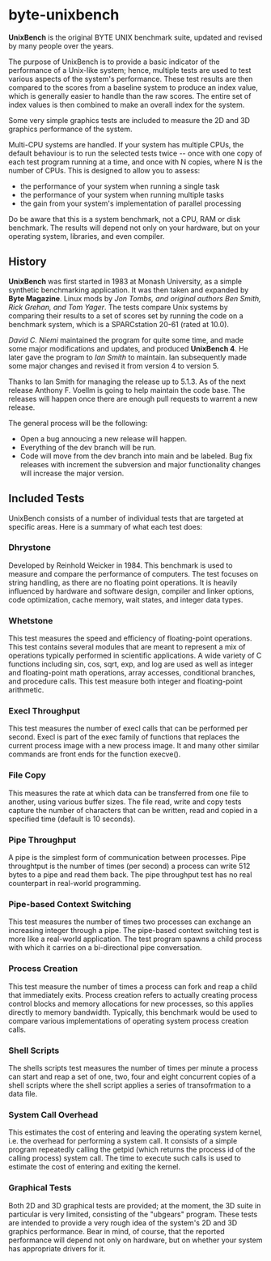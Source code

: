 # byte-unixbench
<b>UnixBench</b> is the original BYTE UNIX benchmark suite, updated and revised by many people over the years.

The purpose of UnixBench is to provide a basic indicator of the performance of a Unix-like system; hence, multiple 
tests are used to test various aspects of the system's performance. These test results are then compared to the 
scores from a baseline system to produce an index value, which is generally easier to handle than the raw scores. 
The entire set of index values is then combined to make an overall index for the system.

Some very simple graphics tests are included to measure the 2D and 3D graphics performance of the system.

Multi-CPU systems are handled. If your system has multiple CPUs, the default behaviour is to run the selected tests 
twice -- once with one copy of each test program running at a time, and once with N copies, where N is the number of 
CPUs. This is designed to allow you to assess:

<ul>
<li>the performance of your system when running a single task</li>
<li>the performance of your system when running multiple tasks</li>
<li>the gain from your system's implementation of parallel processing</li>
</ul>
Do be aware that this is a system benchmark, not a CPU, RAM or disk benchmark. The results will depend not only on 
your hardware, but on your operating system, libraries, and even compiler.

<h2>History</h2>
<b>UnixBench</b> was first started in 1983 at Monash University, as a simple synthetic benchmarking application. It 
was then taken and expanded by <b>Byte Magazine</b>. Linux mods by <em>Jon Tombs, and original authors Ben Smith, 
Rick Grehan, and Tom Yager</em>. The tests compare Unix systems by comparing their results to a set of scores set 
by running the code on a benchmark system, which is a SPARCstation 20-61 (rated at 10.0).

<em>David C. Niemi</em> maintained the program for quite some time, and made some major modifications and updates, 
and produced <b>UnixBench 4</b>. He later gave the program to <em>Ian Smith</em> to maintain. Ian subsequently made 
some major changes and revised it from version 4 to version 5.

Thanks to Ian Smith for managing the release up to 5.1.3.  As of the next release Anthony F. Voellm is going to help maintain the code base.  The releases will happen once there are enough pull requests to warrent a new release.<p>

The general process will be the following:
<ul>
<li> Open a bug annoucing a new release will happen.
<li> Everything of the dev branch will be run.
<li> Code will move from the dev branch into main and be labeled.  Bug fix releases with increment the subversion and major functionality changes will increase the major version.
</ul>

<h2>Included Tests</h2>
UnixBench consists of a number of individual tests that are targeted at specific areas. Here is a summary of what 
each test does:

<h3>Dhrystone</h3>
Developed by Reinhold Weicker in 1984. This benchmark is used to measure and compare the performance of computers. The test focuses on string handling, as there are no floating point operations. It is heavily influenced by hardware and software design, compiler and linker options, code optimization, cache memory, wait states, and integer data types.

<h3>Whetstone</h3>
This test measures the speed and efficiency of floating-point operations. This test contains several modules that are meant to represent a mix of operations typically performed in scientific applications. A wide variety of C functions including sin, cos, sqrt, exp, and log are used as well as integer and floating-point math operations, array accesses, conditional branches, and procedure calls. This test measure both integer and floating-point arithmetic.

<h3>Execl Throughput</h3>
This test measures the number of execl calls that can be performed per second. Execl is part of the exec family of functions that replaces the current process image with a new process image. It and many other similar commands are front ends for the function execve().

<h3>File Copy</h3>
This measures the rate at which data can be transferred from one file to another, using various buffer sizes. The file read, write and copy tests capture the number of characters that can be written, read and copied in a specified time (default is 10 seconds).

<h3>Pipe Throughput</h3>
A pipe is the simplest form of communication between processes. Pipe throughtput is the number of times (per second) a process can write 512 bytes to a pipe and read them back. The pipe throughput test has no real counterpart in real-world programming.

<h3>Pipe-based Context Switching</h3>
This test measures the number of times two processes can exchange an increasing integer through a pipe. The pipe-based context switching test is more like a real-world application. The test program spawns a child process with which it carries on a bi-directional pipe conversation.

<h3>Process Creation</h3>
This test measure the number of times a process can fork and reap a child that immediately exits. Process creation refers to actually creating process control blocks and memory allocations for new processes, so this applies directly to memory bandwidth. Typically, this benchmark would be used to compare various implementations of operating system process creation calls.

<h3>Shell Scripts</h3>
The shells scripts test measures the number of times per minute a process can start and reap a set of one, two, four and eight concurrent copies of a shell scripts where the shell script applies a series of transofrmation to a data file.

<h3>System Call Overhead</h3>
This estimates the cost of entering and leaving the operating system kernel, i.e. the overhead for performing a system call. It consists of a simple program repeatedly calling the getpid (which returns the process id of the calling process) system call. The time to execute such calls is used to estimate the cost of entering and exiting the kernel.

<h3>Graphical Tests</h3>
Both 2D and 3D graphical tests are provided; at the moment, the 3D suite in particular is very limited, consisting of the "ubgears" program. These tests are intended to provide a very rough idea of the system's 2D and 3D graphics performance. Bear in mind, of course, that the reported performance will depend not only on hardware, but on whether your system has appropriate drivers for it.
